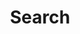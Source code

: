 ---
title: "Search" # in any language you want
layout: "search" # is necessary
# url: "/archive"
# description: "Description for Search"
summary: "search"
placeholder: "Looking for..."
---